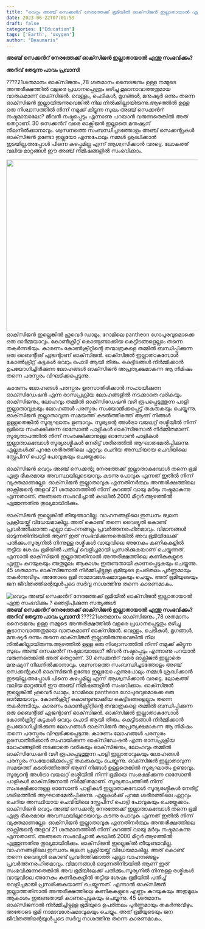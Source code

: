 ```yaml
---
title: "വെറും അഞ്ച് സെക്കന്‍റ് നേരത്തേക്ക് ഭൂമിയിൽ ഓക്‌സിജന്‍ ഇല്ലാതായാല്‍ എന്തു സംഭവിക്കും ? ഞെട്ടിപ്പിക്കുന്ന സത്യങ്ങൾ"
date: 2023-06-22T07:01:59
draft: false
categories: ["Education"]
tags: ['Earth', 'oxygen']
author: "Beaumaris"
---
```


<strong>അഞ്ച് സെക്കന്‍റ് നേരത്തേക്ക് ഓക്‌സിജന്‍ ഇല്ലാതായാല്‍ എന്തു സംഭവിക്കും?</strong>

<strong>അറിവ് തേടുന്ന പാവം പ്രവാസി</strong>

????21ശതമാനം ഓക്‌സിജനും ,78 ശതമാനം നൈട്രജനും ഉള്ള നമ്മുടെ അന്തരീക്ഷത്തില്‍ വളരെ പ്രധാനപ്പെട്ടതും ഒഴിച്ചു കൂടാനാവാത്തതുമായ വാതകമാണ് ഓക്‌സിജന്‍. വെള്ളം, ചെടികള്‍, മൃഗങ്ങള്‍, മനുഷ്യര്‍ ഒന്നും തന്നെ ഓക്‌സിജന്‍ ഇല്ലായിരുന്നുവെങ്കില്‍ നില നില്‍ക്കില്ലായിരുന്നു.ആഴത്തില്‍ ഉള്ള ഒരു നിശ്വാസത്തില്‍ നിന്ന് നമുക്ക് കിട്ടുന്ന സുഖം അഞ്ച് സെക്കന്‍റ് നഷ്ടമായാലോ? ജീവന്‍ നഷ്ടപ്പെടും എന്നാണു പറയാന്‍ വരുന്നതെങ്കില്‍ അത് തെറ്റാണ്. 30 സെക്കന്‍റ് വരെ ഓക്സിജന്‍ ഇല്ലാതെ മനുഷ്യന് നിലനില്‍ക്കാനാവും. ശ്വസനത്തെ സംബന്ധിച്ചടത്തോളം അഞ്ച് സെക്കന്റുകള്‍ ഓക്‌സിജന്‍ ഉണ്ടോ ഇല്ലയോ എന്നുപോലും നമ്മൾ ശ്രദ്ധിക്കാന്‍ ഇടയില്ല.അപ്പോള്‍ പിന്നെ കുഴപ്പമില്ല എന്ന് ആശ്വസിക്കാന്‍ വരട്ടെ. ലോകത്ത് വലിയ മാറ്റങ്ങള്‍ ഈ അഞ്ച് നിമിഷങ്ങളില്‍ സംഭവിക്കാം.

<a href="https://cdn.boolokam.com/articles/2023/06/dqdqdfff.webp"><img class="size-full wp-image-400510 aligncenter" src="https://cdn.boolokam.com/articles/2023/06/dqdqdfff.webp" alt="" width="600" height="450" /></a>ഓക്‌സിജന്‍ ഇല്ലെങ്കില്‍ ഹൂവെര്‍ ഡാമും, റോമിലെ pantheon ഗോപുരവുമൊക്കെ ഒരു ഓര്‍മ്മയാവും. കോണ്‍ക്രീറ്റ് കൊണ്ടുണ്ടാക്കിയ കെട്ടിടങ്ങളെല്ലാം തന്നെ തകര്‍ന്നടിയും. കാരണം കോണ്‍ക്രീറ്റിന്റെ തന്മാത്രകളെ തമ്മില്‍ ബന്ധിപ്പിക്കുന്ന ഒരു ബൈന്റിങ് ഏജന്റാണ് ഓക്‌സിജന്‍. ഓക്‌സിജന്‍ ഇല്ലാതാകുമ്പോള്‍ കോണ്‍ക്രീറ്റ് കട്ടകള്‍ വെറും പൊടി ആയി തീരും. കെട്ടിടങ്ങള്‍ നിര്‍മ്മിക്കാന്‍ ഉപയോഗിച്ചിരിക്കുന്ന ലോഹങ്ങള്‍ ഓക്‌സിജന്‍ അപ്രത്യക്ഷമാകുന്ന ആ നിമിഷം തന്നെ പരസ്പരം വിഘടിക്കപ്പെടുന്നു.

കാരണം ലോഹങ്ങള്‍ പരസ്പരം ഉരസാതിരിക്കാന്‍ സഹായിക്കുന്ന ഓക്‌സിഡേഷന്‍ എന്ന രാസപ്രക്രിയ ലോഹങ്ങളില്‍ നടക്കാതെ വരികയും ഓക്‌സിജനും, ലോഹവും തമ്മില്‍ ഓക്‌സിഡേഷന്‍ വഴി രൂപപ്പെടുത്തുന്ന പാളി ഇല്ലാതാവുകയും ലോഹങ്ങള്‍ പരസ്പരം സംയോജിക്കപ്പെട്ട് തകരുകയും ചെയ്യുന്നു. ഓക്‌സിജന്‍ ഇല്ലാതാവുന്ന സമയത്ത് കടല്‍ത്തീരത്ത് ആണ് നിങ്ങള്‍ ഉള്ളതെങ്കില്‍ സൂര്യഘാതം ഉണ്ടാവും. സൂര്യന്റെ അള്‍ട്രാ വയലറ്റ് രശ്മിയില്‍ നിന്ന് ഭൂമിയെ സംരക്ഷിക്കുന്ന ഓസോണ്‍ പാളികള്‍ ഓക്‌സിജനാല്‍ നിര്‍മ്മിതമാണ്. സൂര്യതാപത്തില്‍ നിന്ന് സംരക്ഷിക്കാനുള്ള ഓസോണ്‍ പാളികള്‍ ഇല്ലാതാകുമ്പോള്‍ സൂര്യരശ്മികള്‍ നേരിട്ട് ശരീരത്തില്‍ ആഘാതമേൽപ്പിക്കുന്നു. എല്ലുകൾക്ക് പുറമേ ശരീരത്തിലെ ഏറ്റവും ചെറിയ അസ്ഥിയായ ചെവിയിലെ സ്റ്റേപിസ് പൊട്ടി പോവുകയും ചെയ്തേക്കാം.

ഓക്‌സിജന്‍ വെറും അഞ്ച് സെക്കന്റു നേരത്തേക്ക് ഇല്ലാതാകുമ്പോള്‍ തന്നെ ഭൂമി എത്ര ഭീകരമായ അവസ്ഥയിലൂടെയാവും കടന്നു പോവുക എന്നത് ഇതില്‍ നിന്ന് വ്യക്തമാണല്ലോ. ഓക്‌സിജന്‍ ഇല്ലാതാവുക എന്നതിനര്‍ത്ഥം അന്തരീക്ഷത്തിലെ ഓക്സിജന്റെ അളവ് 21 ശതമാനത്തില്‍ നിന്ന് കുറഞ്ഞ് വായു മര്‍ദ്ദം നഷ്ടമാകുന്നു എന്നതാണ്. അങ്ങനെ സംഭവിച്ചാല്‍ കടലില്‍ 2000 മീറ്റര്‍ ആഴത്തില്‍ എത്തുന്നതിനു തുല്യമായിരിക്കും.

ഓക്‌സിജന്‍ ഇല്ലെങ്കില്‍ തീയുണ്ടാവില്ല. വാഹനങ്ങളിലെ ഇന്ധനം ജ്വലന പ്രക്രിയയ്ക്ക് വിധേയമാകില്ല. അത്‌ കൊണ്ട് തന്നെ വൈദ്യുതി കൊണ്ട് പ്രവര്‍ത്തിക്കാത്ത എല്ലാ വാഹനങ്ങളും പ്രവര്‍ത്തനരഹിതമാവും. വിമാനങ്ങള്‍ ഓടുന്നതിനിടയില്‍ ആണ് ഇത് സംഭവിക്കുന്നതെങ്കില്‍ അവ ഭൂമിയിലേക്ക് പതിക്കും.സൂര്യനില്‍ നിന്നുള്ള രശ്മികള്‍ വായുവിലെ അനേകം കണികകളില്‍ തട്ടിയ ശേഷം ഭൂമിയില്‍ പതിച്ച് വെളിച്ചമായി പ്രസരിക്കുകയാണ് ചെയ്യുന്നത്. എന്നാല്‍ ഓക്‌സിജന്‍ ഇല്ലാത്തതിനാല്‍ അന്തരീക്ഷത്തിലെ കണികകളുടെ എണ്ണം കുറയുകയും അതുമൂലം ആകാശം ഇരുണ്ടതായി കാണപ്പെടുകയും ചെയ്യുന്നു. 45 ശതമാനം ഓക്‌സിജനാല്‍ നിര്‍മ്മിച്ചിട്ടുള്ള ഭൂമിയുടെ ഉപരിതലം പൂര്‍ണ്ണമായും തകര്‍ന്നുവീഴും. അതോടെ ഭൂമി നാമാവശേഷമാവുകയും ചെയ്യും. അത് ഭൂമിയുടെയും ജന ജീവിതത്തിന്റെയുൾപ്പടെ സര്‍വ്വ നാശത്തിനു തന്നെ കാരണമാകും.


![വെറും അഞ്ച് സെക്കന്‍റ് നേരത്തേക്ക് ഭൂമിയിൽ ഓക്‌സിജന്‍ ഇല്ലാതായാല്‍ എന്തു സംഭവിക്കും ? ഞെട്ടിപ്പിക്കുന്ന സത്യങ്ങൾ](https://cdn.boolokam.com/articles/2023/06/dqdqdfff.webp)**അഞ്ച് സെക്കന്‍റ് നേരത്തേക്ക് ഓക്‌സിജന്‍ ഇല്ലാതായാല്‍ എന്തു സംഭവിക്കും?** **അറിവ് തേടുന്ന പാവം പ്രവാസി** ????21ശതമാനം ഓക്‌സിജനും ,78 ശതമാനം നൈട്രജനും ഉള്ള നമ്മുടെ അന്തരീക്ഷത്തില്‍ വളരെ പ്രധാനപ്പെട്ടതും ഒഴിച്ചു കൂടാനാവാത്തതുമായ വാതകമാണ് ഓക്‌സിജന്‍. വെള്ളം, ചെടികള്‍, മൃഗങ്ങള്‍, മനുഷ്യര്‍ ഒന്നും തന്നെ ഓക്‌സിജന്‍ ഇല്ലായിരുന്നുവെങ്കില്‍ നില നില്‍ക്കില്ലായിരുന്നു.ആഴത്തില്‍ ഉള്ള ഒരു നിശ്വാസത്തില്‍ നിന്ന് നമുക്ക് കിട്ടുന്ന സുഖം അഞ്ച് സെക്കന്‍റ് നഷ്ടമായാലോ? ജീവന്‍ നഷ്ടപ്പെടും എന്നാണു പറയാന്‍ വരുന്നതെങ്കില്‍ അത് തെറ്റാണ്. 30 സെക്കന്‍റ് വരെ ഓക്സിജന്‍ ഇല്ലാതെ മനുഷ്യന് നിലനില്‍ക്കാനാവും. ശ്വസനത്തെ സംബന്ധിച്ചടത്തോളം അഞ്ച് സെക്കന്റുകള്‍ ഓക്‌സിജന്‍ ഉണ്ടോ ഇല്ലയോ എന്നുപോലും നമ്മൾ ശ്രദ്ധിക്കാന്‍ ഇടയില്ല.അപ്പോള്‍ പിന്നെ കുഴപ്പമില്ല എന്ന് ആശ്വസിക്കാന്‍ വരട്ടെ. ലോകത്ത് വലിയ മാറ്റങ്ങള്‍ ഈ അഞ്ച് നിമിഷങ്ങളില്‍ സംഭവിക്കാം. [](https://cdn.boolokam.com/articles/2023/06/dqdqdfff.webp)ഓക്‌സിജന്‍ ഇല്ലെങ്കില്‍ ഹൂവെര്‍ ഡാമും, റോമിലെ pantheon ഗോപുരവുമൊക്കെ ഒരു ഓര്‍മ്മയാവും. കോണ്‍ക്രീറ്റ് കൊണ്ടുണ്ടാക്കിയ കെട്ടിടങ്ങളെല്ലാം തന്നെ തകര്‍ന്നടിയും. കാരണം കോണ്‍ക്രീറ്റിന്റെ തന്മാത്രകളെ തമ്മില്‍ ബന്ധിപ്പിക്കുന്ന ഒരു ബൈന്റിങ് ഏജന്റാണ് ഓക്‌സിജന്‍. ഓക്‌സിജന്‍ ഇല്ലാതാകുമ്പോള്‍ കോണ്‍ക്രീറ്റ് കട്ടകള്‍ വെറും പൊടി ആയി തീരും. കെട്ടിടങ്ങള്‍ നിര്‍മ്മിക്കാന്‍ ഉപയോഗിച്ചിരിക്കുന്ന ലോഹങ്ങള്‍ ഓക്‌സിജന്‍ അപ്രത്യക്ഷമാകുന്ന ആ നിമിഷം തന്നെ പരസ്പരം വിഘടിക്കപ്പെടുന്നു. കാരണം ലോഹങ്ങള്‍ പരസ്പരം ഉരസാതിരിക്കാന്‍ സഹായിക്കുന്ന ഓക്‌സിഡേഷന്‍ എന്ന രാസപ്രക്രിയ ലോഹങ്ങളില്‍ നടക്കാതെ വരികയും ഓക്‌സിജനും, ലോഹവും തമ്മില്‍ ഓക്‌സിഡേഷന്‍ വഴി രൂപപ്പെടുത്തുന്ന പാളി ഇല്ലാതാവുകയും ലോഹങ്ങള്‍ പരസ്പരം സംയോജിക്കപ്പെട്ട് തകരുകയും ചെയ്യുന്നു. ഓക്‌സിജന്‍ ഇല്ലാതാവുന്ന സമയത്ത് കടല്‍ത്തീരത്ത് ആണ് നിങ്ങള്‍ ഉള്ളതെങ്കില്‍ സൂര്യഘാതം ഉണ്ടാവും. സൂര്യന്റെ അള്‍ട്രാ വയലറ്റ് രശ്മിയില്‍ നിന്ന് ഭൂമിയെ സംരക്ഷിക്കുന്ന ഓസോണ്‍ പാളികള്‍ ഓക്‌സിജനാല്‍ നിര്‍മ്മിതമാണ്. സൂര്യതാപത്തില്‍ നിന്ന് സംരക്ഷിക്കാനുള്ള ഓസോണ്‍ പാളികള്‍ ഇല്ലാതാകുമ്പോള്‍ സൂര്യരശ്മികള്‍ നേരിട്ട് ശരീരത്തില്‍ ആഘാതമേൽപ്പിക്കുന്നു. എല്ലുകൾക്ക് പുറമേ ശരീരത്തിലെ ഏറ്റവും ചെറിയ അസ്ഥിയായ ചെവിയിലെ സ്റ്റേപിസ് പൊട്ടി പോവുകയും ചെയ്തേക്കാം. ഓക്‌സിജന്‍ വെറും അഞ്ച് സെക്കന്റു നേരത്തേക്ക് ഇല്ലാതാകുമ്പോള്‍ തന്നെ ഭൂമി എത്ര ഭീകരമായ അവസ്ഥയിലൂടെയാവും കടന്നു പോവുക എന്നത് ഇതില്‍ നിന്ന് വ്യക്തമാണല്ലോ. ഓക്‌സിജന്‍ ഇല്ലാതാവുക എന്നതിനര്‍ത്ഥം അന്തരീക്ഷത്തിലെ ഓക്സിജന്റെ അളവ് 21 ശതമാനത്തില്‍ നിന്ന് കുറഞ്ഞ് വായു മര്‍ദ്ദം നഷ്ടമാകുന്നു എന്നതാണ്. അങ്ങനെ സംഭവിച്ചാല്‍ കടലില്‍ 2000 മീറ്റര്‍ ആഴത്തില്‍ എത്തുന്നതിനു തുല്യമായിരിക്കും. ഓക്‌സിജന്‍ ഇല്ലെങ്കില്‍ തീയുണ്ടാവില്ല. വാഹനങ്ങളിലെ ഇന്ധനം ജ്വലന പ്രക്രിയയ്ക്ക് വിധേയമാകില്ല. അത്‌ കൊണ്ട് തന്നെ വൈദ്യുതി കൊണ്ട് പ്രവര്‍ത്തിക്കാത്ത എല്ലാ വാഹനങ്ങളും പ്രവര്‍ത്തനരഹിതമാവും. വിമാനങ്ങള്‍ ഓടുന്നതിനിടയില്‍ ആണ് ഇത് സംഭവിക്കുന്നതെങ്കില്‍ അവ ഭൂമിയിലേക്ക് പതിക്കും.സൂര്യനില്‍ നിന്നുള്ള രശ്മികള്‍ വായുവിലെ അനേകം കണികകളില്‍ തട്ടിയ ശേഷം ഭൂമിയില്‍ പതിച്ച് വെളിച്ചമായി പ്രസരിക്കുകയാണ് ചെയ്യുന്നത്. എന്നാല്‍ ഓക്‌സിജന്‍ ഇല്ലാത്തതിനാല്‍ അന്തരീക്ഷത്തിലെ കണികകളുടെ എണ്ണം കുറയുകയും അതുമൂലം ആകാശം ഇരുണ്ടതായി കാണപ്പെടുകയും ചെയ്യുന്നു. 45 ശതമാനം ഓക്‌സിജനാല്‍ നിര്‍മ്മിച്ചിട്ടുള്ള ഭൂമിയുടെ ഉപരിതലം പൂര്‍ണ്ണമായും തകര്‍ന്നുവീഴും. അതോടെ ഭൂമി നാമാവശേഷമാവുകയും ചെയ്യും. അത് ഭൂമിയുടെയും ജന ജീവിതത്തിന്റെയുൾപ്പടെ സര്‍വ്വ നാശത്തിനു തന്നെ കാരണമാകും.

